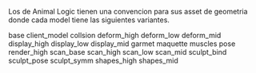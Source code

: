 Los de Animal Logic tienen una convencion para sus asset de geometria donde cada model tiene las siguientes variantes.

base
client_model
collsion
deform_high
deform_low
deform_mid
display_high
display_low
display_mid
garmet
maquette
muscles
pose
render_high
scan_base
scan_high
scan_low
scan_mid
sculpt_bind
sculpt_pose
sculpt_symm
shapes_high
shapes_mid